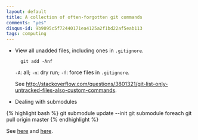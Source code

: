 ```yaml
---
layout: default
title: A collection of often-forgotten git commands
comments: "yes"
disqus-id: 9b9095c5f72440171ea4125a2f1bd22af5eab113
tags: computing
---
```


- View all unadded files, including ones in <code>.gitignore</code>.

        git add -Anf

   <code>-A</code>: all; <code>-n</code>: dry run; <code>-f</code>: force files in <code>.gitignore</code>.

   See <http://stackoverflow.com/questions/3801321/git-list-only-untracked-files-also-custom-commands>.

- Dealing with submodules

{% highlight bash %}
git submodule update --init 
git submodule foreach git pull origin master
{% endhighlight %}

 See [here](http://stackoverflow.com/questions/5828324/update-git-submodule) and [here](http://blog.jacius.info/git-submodule-cheat-sheet/).
